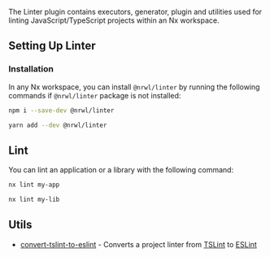 The Linter plugin contains executors, generator, plugin and utilities used for linting JavaScript/TypeScript projects within an Nx workspace.

## Setting Up Linter

### Installation

In any Nx workspace, you can install `@nrwl/linter` by running the following commands if `@nrwl/linter` package is not installed:

```bash
npm i --save-dev @nrwl/linter
```

```bash
yarn add --dev @nrwl/linter
```

## Lint

You can lint an application or a library with the following command:

```bash
nx lint my-app
```

```bash
nx lint my-lib
```

## Utils

- [convert-tslint-to-eslint](/angular/convert-tslint-to-eslint) - Converts a project linter from [TSLint](https://palantir.github.io/tslint/) to [ESLint](https://eslint.org/)
